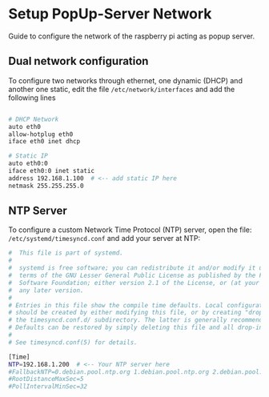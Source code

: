 # Setup PopUp-Server Network #

Guide to configure the network of the raspberry pi acting as popup server.

## Dual network configuration ##
To configure two networks through ethernet, one dynamic (DHCP) and another one static, edit the file `/etc/network/interfaces` and add the following lines

```bash

# DHCP Network
auto eth0
allow-hotplug eth0
iface eth0 inet dhcp

# Static IP 
auto eth0:0
iface eth0:0 inet static
address 192.168.1.100  # <-- add static IP here
netmask 255.255.255.0
```

## NTP Server ##
To configure a custom Network Time Protocol (NTP) server, open the file: `/etc/systemd/timesyncd.conf` and add your server at NTP:

```bash
#  This file is part of systemd.
#
#  systemd is free software; you can redistribute it and/or modify it under the
#  terms of the GNU Lesser General Public License as published by the Free
#  Software Foundation; either version 2.1 of the License, or (at your option)
#  any later version.
#
# Entries in this file show the compile time defaults. Local configuration
# should be created by either modifying this file, or by creating "drop-ins" in
# the timesyncd.conf.d/ subdirectory. The latter is generally recommended.
# Defaults can be restored by simply deleting this file and all drop-ins.
#
# See timesyncd.conf(5) for details.

[Time]
NTP=192.168.1.200  # <-- Your NTP server here
#FallbackNTP=0.debian.pool.ntp.org 1.debian.pool.ntp.org 2.debian.pool.ntp.org 3.debian.pool.ntp.org
#RootDistanceMaxSec=5
#PollIntervalMinSec=32

```
